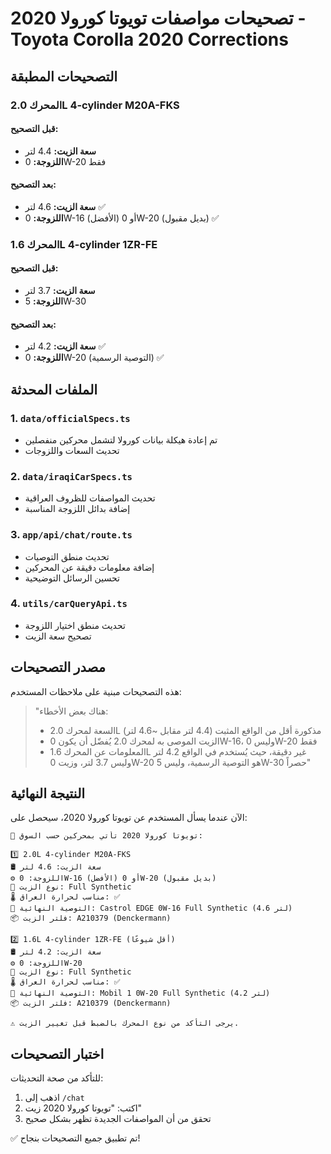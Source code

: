 # تصحيحات مواصفات تويوتا كورولا 2020 - Toyota Corolla 2020 Corrections

## التصحيحات المطبقة

### المحرك 2.0L 4-cylinder M20A-FKS

#### قبل التصحيح:
- **سعة الزيت:** 4.4 لتر
- **اللزوجة:** 0W-20 فقط

#### بعد التصحيح:
- **سعة الزيت:** 4.6 لتر ✅
- **اللزوجة:** 0W-16 (الأفضل) أو 0W-20 (بديل مقبول) ✅

### المحرك 1.6L 4-cylinder 1ZR-FE

#### قبل التصحيح:
- **سعة الزيت:** 3.7 لتر
- **اللزوجة:** 5W-30

#### بعد التصحيح:
- **سعة الزيت:** 4.2 لتر ✅
- **اللزوجة:** 0W-20 (التوصية الرسمية) ✅

## الملفات المحدثة

### 1. `data/officialSpecs.ts`
- تم إعادة هيكلة بيانات كورولا لتشمل محركين منفصلين
- تحديث السعات واللزوجات

### 2. `data/iraqiCarSpecs.ts`
- تحديث المواصفات للظروف العراقية
- إضافة بدائل اللزوجة المناسبة

### 3. `app/api/chat/route.ts`
- تحديث منطق التوصيات
- إضافة معلومات دقيقة عن المحركين
- تحسين الرسائل التوضيحية

### 4. `utils/carQueryApi.ts`
- تحديث منطق اختيار اللزوجة
- تصحيح سعة الزيت

## مصدر التصحيحات

هذه التصحيحات مبنية على ملاحظات المستخدم:

> "هناك بعض الأخطاء:
> - السعة لمحرك 2.0L مذكورة أقل من الواقع المثبت (4.4 لتر مقابل ~4.6 لتر)
> - الزيت الموصى به لمحرك 2.0 يُفضّل أن يكون 0W-16، وليس 0W-20 فقط
> - المعلومات عن المحرك 1.6L غير دقيقة، حيث يُستخدم في الواقع 4.2 لتر وليس 3.7 لتر، وزيت 0W-20 هو التوصية الرسمية، وليس 5W-30 حصراً"

## النتيجة النهائية

الآن عندما يسأل المستخدم عن تويوتا كورولا 2020، سيحصل على:

```
🚗 تويوتا كورولا 2020 تأتي بمحركين حسب السوق:

1️⃣ 2.0L 4-cylinder M20A-FKS
🛢️ سعة الزيت: 4.6 لتر
⚙️ اللزوجة: 0W-16 (الأفضل) أو 0W-20 (بديل مقبول)
🔧 نوع الزيت: Full Synthetic
🌡️ مناسب لحرارة العراق: ✅
🎯 التوصية النهائية: Castrol EDGE 0W-16 Full Synthetic (4.6 لتر)
📦 فلتر الزيت: A210379 (Denckermann)

2️⃣ 1.6L 4-cylinder 1ZR-FE (أقل شيوعًا)
🛢️ سعة الزيت: 4.2 لتر
⚙️ اللزوجة: 0W-20
🔧 نوع الزيت: Full Synthetic
🌡️ مناسب لحرارة العراق: ✅
🎯 التوصية النهائية: Mobil 1 0W-20 Full Synthetic (4.2 لتر)
📦 فلتر الزيت: A210379 (Denckermann)

⚠️ يرجى التأكد من نوع المحرك بالضبط قبل تغيير الزيت.
```

## اختبار التصحيحات

للتأكد من صحة التحديثات:
1. اذهب إلى `/chat`
2. اكتب: "تويوتا كورولا 2020 زيت"
3. تحقق من أن المواصفات الجديدة تظهر بشكل صحيح

✅ تم تطبيق جميع التصحيحات بنجاح!